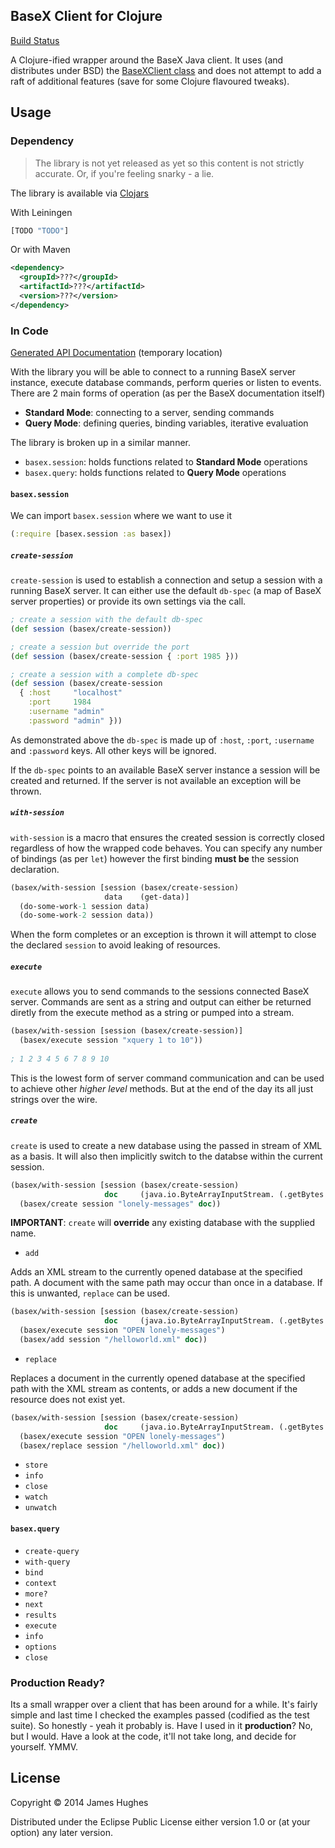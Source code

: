 ## BaseX Client for Clojure

[Build Status](https://travis-ci.org/kouphax/clj-basex)

A Clojure-ified wrapper around the BaseX Java client. It uses (and distributes under BSD) the [BaseXClient class](https://github.com/kouphax/basex-clojure-client/blob/master/src/main/java/basex/core/BaseXClient.java) and does not attempt to add a raft of additional features (save for some Clojure flavoured tweaks).

## Usage

### Dependency

> The library is not yet released as yet so this content is not strictly accurate.  Or, if you're feeling snarky - a lie.

The library is available via [Clojars](#TODO)

With Leiningen

```clojure
[TODO "TODO"]
```

Or with Maven

```xml
<dependency>
  <groupId>???</groupId>
  <artifactId>???</artifactId>
  <version>???</version>
</dependency>
```

### In Code

[Generated API Documentation](https://rawgit.com/kouphax/basex-clojure-client/master/doc/index.html) (temporary location)

With the library you will be able to connect to a running BaseX server instance, execute database commands, perform queries or listen to events. There are 2 main forms of operation (as per the BaseX documentation itself)

- __Standard Mode__: connecting to a server, sending commands
- __Query Mode__: defining queries, binding variables, iterative evaluation

The library is broken up in a similar manner.

- `basex.session`: holds functions related to __Standard Mode__ operations
- `basex.query`: holds functions related to __Query Mode__ operations

#### `basex.session`

We can import `basex.session` where we want to use it

```clojure
(:require [basex.session :as basex])
```

##### `create-session`

`create-session` is used to establish a connection and setup a session with a running BaseX server.  It can either use the default `db-spec` (a map of BaseX server properties) or provide its own settings via the call.

```clojure
; create a session with the default db-spec
(def session (basex/create-session))

; create a session but override the port
(def session (basex/create-session { :port 1985 }))

; create a session with a complete db-spec
(def session (basex/create-session     
  { :host     "localhost"
    :port     1984
    :username "admin"
    :password "admin" }))
```

As demonstrated above the `db-spec` is made up of `:host`, `:port`, `:username` and `:password` keys.  All other keys will be ignored.

If the `db-spec` points to an available BaseX server instance a session will be created and returned.  If the server is not available an exception will be thrown.

##### `with-session`

`with-session` is a macro that ensures the created session is correctly closed regardless of how the wrapped code behaves.  You can specify any number of bindings (as per `let`) however the first binding __must be__ the session declaration.

```clojure
(basex/with-session [session (basex/create-session)
                     data    (get-data)]
  (do-some-work-1 session data)
  (do-some-work-2 session data))
```

When the form completes or an exception is thrown it will attempt to close the declared `session` to avoid leaking of resources.

##### `execute`

`execute` allows you to send commands to the sessions connected BaseX server.  Commands are sent as a string and output can either be returned diretly from the execute method as a string or pumped into a stream.

```clojure
(basex/with-session [session (basex/create-session)]
  (basex/execute session "xquery 1 to 10"))
  
; 1 2 3 4 5 6 7 8 9 10
```

This is the lowest form of server command communication and can be used to achieve other _higher level_ methods.  But at the end of the day its all just strings over the wire.

##### `create`

`create` is used to create a new database using the passed in stream of XML as a basis. It will also then implicitly switch to the databse within the current session.  

```clojure
(basex/with-session [session (basex/create-session)
                     doc     (java.io.ByteArrayInputStream. (.getBytes "<x>Hello World 1!</x>"))]
  (basex/create session "lonely-messages" doc))
```

__IMPORTANT__: `create` will __override__ any existing database with the supplied name.

- `add`

Adds an XML stream to the currently opened database at the specified path. A document with the same path may occur than once in a database. If this is unwanted, `replace` can be used.

```clojure
(basex/with-session [session (basex/create-session)
                     doc     (java.io.ByteArrayInputStream. (.getBytes "<x>Hello World 1!</x>"))]
  (basex/execute session "OPEN lonely-messages")
  (basex/add session "/helloworld.xml" doc))
```
   
- `replace`

Replaces a document in the currently opened database at the specified path with the XML stream as contents, or adds a new document if the resource does not exist yet.

```clojure
(basex/with-session [session (basex/create-session)
                     doc     (java.io.ByteArrayInputStream. (.getBytes "<x>Hello World 2!</x>"))]
  (basex/execute session "OPEN lonely-messages")
  (basex/replace session "/helloworld.xml" doc))
```

- `store`
- `info`
- `close`
- `watch`
- `unwatch`

#### `basex.query`

- `create-query`
- `with-query`
- `bind`
- `context`
- `more?`
- `next`
- `results`
- `execute`
- `info`
- `options`
- `close`

### Production Ready?

Its a small wrapper over a client that has been around for a while.  It's fairly simple and last time I checked the examples passed (codified as the test suite).  So honestly - yeah it probably is.  Have I used in it __production__? No, but I would.  Have a look at the code, it'll not take long, and decide for yourself. YMMV.

## License

Copyright © 2014 James Hughes

Distributed under the Eclipse Public License either version 1.0 or (at
your option) any later version.
